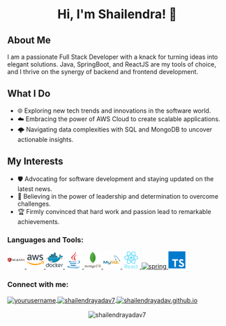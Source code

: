 <h1 align="center">Hi, I'm Shailendra! 👋</h1>

## About Me

I am a passionate Full Stack Developer with a knack for turning ideas into elegant solutions. Java, SpringBoot, and ReactJS are my tools of choice, and I thrive on the synergy of backend and frontend development.

## What I Do

- 🌐 Exploring new tech trends and innovations in the software world.
- ☁️ Embracing the power of AWS Cloud to create scalable applications.
- 🌩️ Navigating data complexities with SQL and MongoDB to uncover actionable insights.

## My Interests

- 🛡️ Advocating for software development and staying updated on the latest news.
- 💼 Believing in the power of leadership and determination to overcome challenges.
- 🏆 Firmly convinced that hard work and passion lead to remarkable achievements.

<h3 align="left">Languages and Tools:</h3>
<p align="left"> <a href="https://angular.io" target="_blank" rel="noreferrer"> <img src="https://raw.githubusercontent.com/devicons/devicon/master/icons/angularjs/angularjs-original-wordmark.svg" alt="angularjs" width="40" height="40"/> </a> <a href="https://aws.amazon.com" target="_blank" rel="noreferrer"> <img src="https://raw.githubusercontent.com/devicons/devicon/master/icons/amazonwebservices/amazonwebservices-original-wordmark.svg" alt="aws" width="40" height="40"/> </a> <a href="https://www.docker.com/" target="_blank" rel="noreferrer"> <img src="https://raw.githubusercontent.com/devicons/devicon/master/icons/docker/docker-original-wordmark.svg" alt="docker" width="40" height="40"/> </a> <a href="https://www.java.com" target="_blank" rel="noreferrer"> <img src="https://raw.githubusercontent.com/devicons/devicon/master/icons/java/java-original.svg" alt="java" width="40" height="40"/> </a> <a href="https://www.mongodb.com/" target="_blank" rel="noreferrer"> <img src="https://raw.githubusercontent.com/devicons/devicon/master/icons/mongodb/mongodb-original-wordmark.svg" alt="mongodb" width="40" height="40"/> </a> <a href="https://www.mysql.com/" target="_blank" rel="noreferrer"> <img src="https://raw.githubusercontent.com/devicons/devicon/master/icons/mysql/mysql-original-wordmark.svg" alt="mysql" width="40" height="40"/> </a> <a href="https://reactjs.org/" target="_blank" rel="noreferrer"> <img src="https://raw.githubusercontent.com/devicons/devicon/master/icons/react/react-original-wordmark.svg" alt="react" width="40" height="40"/> </a> <a href="https://spring.io/" target="_blank" rel="noreferrer"> <img src="https://www.vectorlogo.zone/logos/springio/springio-icon.svg" alt="spring" width="40" height="40"/> </a> <a href="https://www.typescriptlang.org/" target="_blank" rel="noreferrer"> <img src="https://raw.githubusercontent.com/devicons/devicon/master/icons/typescript/typescript-original.svg" alt="typescript" width="40" height="40"/> </a> </p>

<h3 align="left">Connect with me:</h3>
<p align="left">
  <a href="https://www.linkedin.com/in/shailendra-yadav1" target="blank">
    <img align="center" src="https://raw.githubusercontent.com/rahuldkjain/github-profile-readme-generator/master/src/images/icons/Social/linked-in-alt.svg" alt="yourusername" height="30" width="40" />
  </a>
  <a href="https://twitter.com/shailendrayadav7" target="blank">
    <img align="center" src="https://raw.githubusercontent.com/rahuldkjain/github-profile-readme-generator/master/src/images/icons/Social/twitter.svg" alt="shailendrayadav7" height="30" width="40" />
  </a>
  <a href="https://shailendrayadav7.github.io/shailendrayadav.github.io/" target="blank">
    <img align="center" src="https://raw.githubusercontent.com/rahuldkjain/github-profile-readme-generator/master/src/images/icons/Social/github.svg" alt="shailendrayadav.github.io" height="30" width="40" />
  </a>
</p>

<p align="center">
  <img align="center" src="https://github-readme-stats.vercel.app/api/top-langs?username=shailendrayadav7&show_icons=true&locale=en&layout=compact" alt="shailendrayadav7" />
</p>


